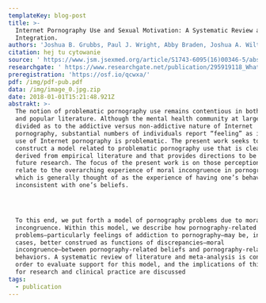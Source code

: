 ```yaml
---
templateKey: blog-post
title: >-
  Internet Pornography Use and Sexual Motivation: A Systematic Review and
  Integration.
authors: 'Joshua B. Grubbs, Paul J. Wright, Abby Braden, Joshua A. Wilt, Shane W. Kraus'
citation: hej tu cytowanie
source: ' https://www.jsm.jsexmed.org/article/S1743-6095(16)00346-5/abstract'
researchgate: ' https://www.researchgate.net/publication/295919118_What_matters_quantity_or_quality_of_pornography_use_Psychological_and_behavioral_factors_of_treatment-seeking_for_problematic_pornography_use'
preregistration: 'https://osf.io/qcwxa/'
pdf: /img/pdf-pub.pdf
data: /img/image_0.jpg.zip
date: 2018-01-01T15:21:48.921Z
abstrakt: >-
  The notion of problematic pornography use remains contentious in both academic
  and popular literature. Although the mental health community at large is
  divided as to the addictive versus non-addictive nature of Internet
  pornography, substantial numbers of individuals report “feeling” as if their
  use of Internet pornography is problematic. The present work seeks to
  construct a model related to problematic pornography use that is clearly
  derived from empirical literature and that provides directions to be tested in
  future research. The focus of the present work is on those perceptions as they
  relate to the overarching experience of moral incongruence in pornography use,
  which is generally thought of as the experience of having one’s behaviors be
  inconsistent with one’s beliefs.




  To this end, we put forth a model of pornography problems due to moral
  incongruence. Within this model, we describe how pornography-related
  problems—particularly feelings of addiction to pornography—may be, in many
  cases, better construed as functions of discrepancies—moral
  incongruence—between pornography-related beliefs and pornography-related
  behaviors. A systematic review of literature and meta-analysis is conducted in
  order to evaluate support for this model, and the implications of this model
  for research and clinical practice are discussed
tags:
  - publication
---
```


